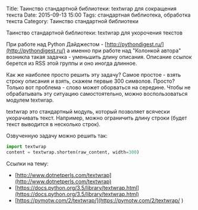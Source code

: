 Title: Таинство стандартной библиотеки: textwrap для сокращения текста
Date: 2015-09-13 15:00
Tags: стандартная библиотека, обработка текста
Category: Таинство стандартной библиотеки


Таинство стандартной библиотеки: textwrap для укорочения текстов

При работе над Python Дайджестом - [http://pythondigest.ru/](http://pythondigest.ru/) а именно при работе над "Колонкой автора" возникла такая задачка - уменьшить длину описания.  Описание ссылок берется из RSS этой группы и оно иногда длинное. 

Как же наиболее просто решить эту задачу? Самое простое - взять строку описания и взять, скажем первые 300 символов. Просто? Только вот проблема - слово может оборваться на середине. Чтобы не обрабатывать эту ситуацию самостоятельно, можно воспользоваться модулем textwrap. 

textwrap это стандартный модуль, который позволяет всячески укорачивать текст. Например, можно ограничить длину строки (будет текст выводится в несколько строк).

Озвученную задачу можно решить так:

```python
import textwrap
content = textwrap.shorten(raw_content, width=300)
```

Ссылки на тему:

- [http://www.dotnetperls.com/textwrap](http://www.dotnetperls.com/textwrap) 
- [https://docs.python.org/3.5/library/textwrap.html](https://docs.python.org/3.5/library/textwrap.html)
- [https://pymotw.com/2/textwrap/](https://pymotw.com/2/textwrap/ )
